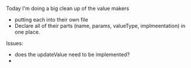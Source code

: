 Today I'm doing a big clean up of the value makers

- putting each into their own file
- Declare all of their parts (name, params, valueType, implmeentation) in one place.

Issues:

- does the updateValue need to be implemented?
-
